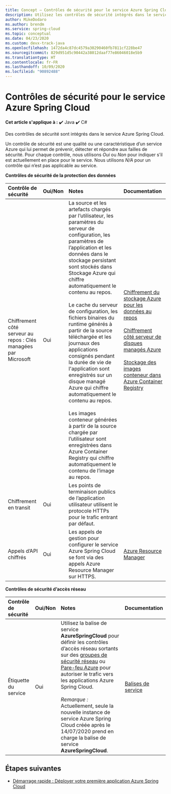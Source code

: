 ```yaml
---
title: Concept – Contrôles de sécurité pour le service Azure Spring Cloud
description: Utilisez les contrôles de sécurité intégrés dans le service Azure Spring Cloud.
author: MikeDodaro
ms.author: brendm
ms.service: spring-cloud
ms.topic: conceptual
ms.date: 04/23/2020
ms.custom: devx-track-java
ms.openlocfilehash: 1472da4c87dc4579a30290460fb7811cf228be47
ms.sourcegitcommit: 829d951d5c90442a38012daaf77e86046018e5b9
ms.translationtype: HT
ms.contentlocale: fr-FR
ms.lasthandoff: 10/09/2020
ms.locfileid: "90892488"
---
```

# <a name="security-controls-for-azure-spring-cloud-service"></a>Contrôles de sécurité pour le service Azure Spring Cloud

**Cet article s'applique à :** ✔️ Java ✔️ C#

Des contrôles de sécurité sont intégrés dans le service Azure Spring Cloud.

Un contrôle de sécurité est une qualité ou une caractéristique d’un service Azure qui lui permet de prévenir, détecter et répondre aux failles de sécurité.  Pour chaque contrôle, nous utilisons *Oui* ou *Non* pour indiquer s’il est actuellement en place pour le service.  Nous utilisons *N/A* pour un contrôle qui n’est pas applicable au service. 

**Contrôles de sécurité de la protection des données**

| Contrôle de sécurité | Oui/Non | Notes | Documentation |
|:-------------|:-------|:-------------------------------|:----------------------|
| Chiffrement côté serveur au repos : Clés managées par Microsoft | Oui | La source et les artefacts chargés par l’utilisateur, les paramètres du serveur de configuration, les paramètres de l’application et les données dans le stockage persistant sont stockés dans Stockage Azure qui chiffre automatiquement le contenu au repos.<br><br>Le cache du serveur de configuration, les fichiers binaires du runtime générés à partir de la source téléchargée et les journaux des applications consignés pendant la durée de vie de l'application sont enregistrés sur un disque managé Azure qui chiffre automatiquement le contenu au repos.<br><br>Les images conteneur générées à partir de la source chargée par l’utilisateur sont enregistrées dans Azure Container Registry qui chiffre automatiquement le contenu de l’image au repos. | [Chiffrement du stockage Azure pour les données au repos](https://docs.microsoft.com/azure/storage/common/storage-service-encryption)<br><br>[Chiffrement côté serveur de disques managés Azure](https://docs.microsoft.com/azure/virtual-machines/linux/disk-encryption)<br><br>[Stockage des images conteneur dans Azure Container Registry](https://docs.microsoft.com/azure/container-registry/container-registry-storage) |
| Chiffrement en transit | Oui | Les points de terminaison publics de l’application utilisateur utilisent le protocole HTTPs pour le trafic entrant par défaut. |  |
| Appels d’API chiffrés | Oui | Les appels de gestion pour configurer le service Azure Spring Cloud se font via des appels Azure Resource Manager sur HTTPS. | [Azure Resource Manager](https://docs.microsoft.com/azure/azure-resource-manager/) |

**Contrôles de sécurité d’accès réseau**

| Contrôle de sécurité | Oui/Non | Notes | Documentation |
|:-------------|:-------|:-------------------------------|:----------------------|
| Étiquette du service | Oui | Utilisez la balise de service **AzureSpringCloud** pour définir les contrôles d’accès réseau sortants sur des [groupes de sécurité réseau](https://docs.microsoft.com/azure/virtual-network/security-overview#security-rules) ou [Pare-feu Azure](https://docs.microsoft.com/azure/firewall/service-tags) pour autoriser le trafic vers les applications Azure Spring Cloud.<br><br>*Remarque :* Actuellement, seule la nouvelle instance de service Azure Spring Cloud créée après le 14/07/2020 prend en charge la balise de service **AzureSpringCloud**. | [Balises de service](https://docs.microsoft.com/azure/virtual-network/service-tags-overview) |

## <a name="next-steps"></a>Étapes suivantes

* [Démarrage rapide : Déployer votre première application Azure Spring Cloud](spring-cloud-quickstart.md)
